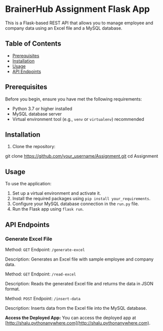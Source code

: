 # BrainerHub Assignment Flask App

This is a Flask-based REST API that allows you to manage employee and company data using an Excel file and a MySQL database.

## Table of Contents

- [Prerequisites](#prerequisites)
- [Installation](#installation)
- [Usage](#usage)
- [API Endpoints](#api-endpoints)

## Prerequisites

Before you begin, ensure you have met the following requirements:

- Python 3.7 or higher installed
- MySQL database server
- Virtual environment tool (e.g., `venv` or `virtualenv`) recommended

## Installation

1. Clone the repository:

git clone https://github.com/your_username/Assignment.git
cd Assignment

## Usage

To use the application:

1. Set up a virtual environment and activate it.
2. Install the required packages using `pip install your_requirements`.
3. Configure your MySQL database connection in the `run.py` file.
4. Run the Flask app using `flask run`.





## API Endpoints

### Generate Excel File


Method: `GET`
Endpoint: `/generate-excel`

Description: Generates an Excel file with sample employee and company data.


Method: `GET`
Endpoint: `/read-excel`

Description: Reads the generated Excel file and returns the data in JSON format.

Method: `POST`
Endpoint: `/insert-data`

Description: Inserts data from the Excel file into the MySQL database.

**Access the Deployed App:** You can access the deployed app at [http://shalu.pythonanywhere.com](http://shalu.pythonanywhere.com).

